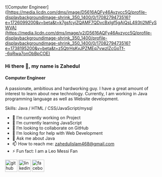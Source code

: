 
![Computer Engineer]([https://media.licdn.com/dms/image/D5616AQFy46Avzycc5Q/profile-displaybackgroundimage-shrink_350_1400/0/1708279473516?e=1726099200&v=beta&t=k7gsfcyiZQAMF7QDvcBxIgf5gAiQsL493tj2MFySWVA](https://media.licdn.com/dms/image/v2/D5616AQFy46Avzycc5Q/profile-displaybackgroundimage-shrink_350_1400/profile-displaybackgroundimage-shrink_350_1400/0/1708279473516?e=1738195200&v=beta&t=z5QtrHsKvJPZMEq7vwzIZcGoTf--6qRwa7onObBpCOE)

### Hi there 👋, my name is Zahedul
#### Computer Engineer

A passionate, ambitious and hardworking guy. I have a great amount of interest to learn about new technology. Currently, I am working in Java programming language as well as Website development.

Skills: Java / HTML / CSS/JavaScript/mysql

- 🔭 I’m currently working on Project 
- 🌱 I’m currently learning JavaScript 
- 👯 I’m looking to collaborate on GitHub 
- 🤔 I’m looking for help with Web Development 
- 💬 Ask me about Java 
- 📫 How to reach me: zahedulislam468@gmail.com 
- ⚡ Fun fact: I am a Leo Messi Fan 


[<img src='https://cdn.jsdelivr.net/npm/simple-icons@3.0.1/icons/github.svg' alt='github' height='40'>](https://github.com/https://github.com/Zahedul01)  [<img src='https://cdn.jsdelivr.net/npm/simple-icons@3.0.1/icons/linkedin.svg' alt='linkedin' height='40'>](https://www.linkedin.com/in/https://www.linkedin.com/in/zahedul-islam-294169253//)  [<img src='https://cdn.jsdelivr.net/npm/simple-icons@3.0.1/icons/facebook.svg' alt='facebook' height='40'>](https://www.facebook.com/https://www.facebook.com/profile.php?id=100009675811002)  

